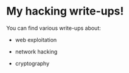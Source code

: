 # My hacking write-ups!

You can find various write-ups about:

- web exploitation

- network hacking

- cryptography